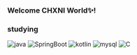 ### Welcome CHXNI World✨!

### studying
![java](https://img.shields.io/badge/Java-ED8B00?style=for-the-badge&logo=openjdk&logoColor=white)
![SpringBoot](https://img.shields.io/badge/Springboot-green?style=for-the-badge&logo=spring&logoColor=white)
![kotlin](https://img.shields.io/badge/Kotlin-0095D5?&style=for-the-badge&logo=kotlin&logoColor=white)
![mysql](https://img.shields.io/badge/MySQL-00000F?style=for-the-badge&logo=mysql&logoColor=white)
![C](https://img.shields.io/badge/c-%2300599C.svg?style=for-the-badge&logo=c&logoColor=white)

<!--
**chxni/chxni** is a ✨ _special_ ✨ repository because its `README.md` (this file) appears on your GitHub profile.

Here are some ideas to get you started:

- 🔭 I’m currently working on ...
- 🌱 I’m currently learning ...
- 👯 I’m looking to collaborate on ...
- 🤔 I’m looking for help with ...
- 💬 Ask me about ...
- 📫 How to reach me: ...
- 😄 Pronouns: ...
- ⚡ Fun fact: ...
-->
